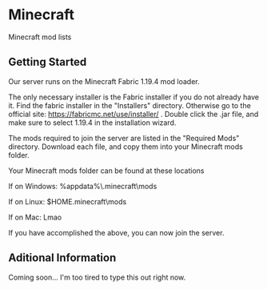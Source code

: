 # Minecraft
Minecraft mod lists

Getting Started
--------------------------------------------------------------------------------------

Our server runs on the Minecraft Fabric 1.19.4 mod loader.

The only necessary installer is the Fabric installer if you do not already have it.
Find the fabric installer in the "Installers" directory.
Otherwise go to the official site: https://fabricmc.net/use/installer/ .
Double click the .jar file, and make sure to select 1.19.4 in the installation wizard.

The mods required to join the server are listed in the "Required Mods" directory.
Download each file, and copy them into your Minecraft mods folder.

Your Minecraft mods folder can be found at these locations

If on Windows: %appdata%\\.minecraft\mods

If on Linux: $HOME\.minecraft\mods

If on Mac: Lmao

If you have accomplished the above, you can now join the server.

Aditional Information
---------------------------------------------------------------------------------------

Coming soon... I'm too tired to type this out right now.
